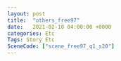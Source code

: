 ```yaml
---
layout: post
title:  "others_free97"
date:   2021-02-10 04:00:00 +0000
categories: Etc
Tags: Story Etc
SceneCode: ["scene_free97_q1_s20"]
---
```

